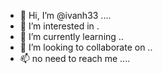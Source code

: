 - 👋 Hi, I’m @ivanh33 ....
- 👀 I’m interested in .
- 🌱 I’m currently learning ..
- 💞️ I’m looking to collaborate on ..
- 📫 no need to reach me ....
<!---
ivanh33/ivanh33 is a ✨ special ✨ repository because its `README.md` (this file) appears on your GitHub profile.
You can click the Preview link to take a look at your changes.
--->
